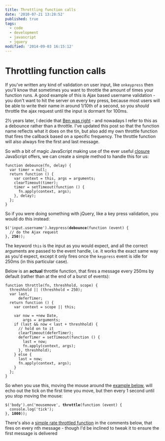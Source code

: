 ```yaml
---
title: Throttling function calls
date: '2010-07-21 13:28:52'
published: true
tags:
  - code
  - development
  - javascript
  - jquery
modified: '2014-09-03 16:15:12'
---
```

# Throttling function calls

If you've written any kind of validation on user input, like <code>onkeypress</code> then you'll know that sometimes you want to throttle the amount of times your function runs. A good example of this is Ajax based username validation - you don't want to hit the server on every key press, because most users will be able to write their name in around 1/10th of a second, so you *should* throttle the ajax request until the input is dormant for 100ms.

<!--more-->

<div class="update">2&frac12; years later, I decide that <a href="#comment-216435">Ben was right</a> - and nowadays I refer to this as a debounce rather than a throttle. I've updated this post so that the function name reflects what it does on the tin, but also add my own throttle function that fires the callback based on a specific frequency. The throttle function will also always fire the first and last message.</div>

So with a bit of magic JavaScript making use of the ever useful <a href="http://en.wikipedia.org/wiki/Closure_(computer_science)">closure</a> JavaScript offers, we can create a simple method to handle this for us:

<pre><code>function debounce(fn, delay) {
  var timer = null;
  return function () {
    var context = this, args = arguments;
    clearTimeout(timer);
    timer = setTimeout(function () {
      fn.apply(context, args);
    }, delay);
  };
}</code></pre>

So if you were doing something with jQuery, like a key press validation, you would do this instead:

<pre><code>$('input.username').keypress(<strong>debounce</strong>(function (event) {
  // do the Ajax request
}, <strong>250</strong>));</code></pre>

The keyword <code>this</code> is the input as you would expect, and all the correct arguments are passed to the event handle, i.e. it works the exact same way as you'd expect, except it only fires once the <code>keypress</code> event is idle for 250ms (in this particular case).

Below is an **actual** throttle function, that fires a message every 250ms by default (rather than at the end of a burst of events):

    function throttle(fn, threshhold, scope) {
      threshhold || (threshhold = 250);
      var last,
          deferTimer;
      return function () {
        var context = scope || this;
      
        var now = +new Date,
            args = arguments;
        if (last && now < last + threshhold) {
          // hold on to it
          clearTimeout(deferTimer);
          deferTimer = setTimeout(function () {
            last = now;
            fn.apply(context, args);
          }, threshhold);
        } else {
          last = now;
          fn.apply(context, args);
        }
      };
    }

So when you use this, moving the mouse around the [example below](http://jsbin.com/enowox/1/edit), will echo out the tick on the first time you move, but then every 1 second until you stop moving the mouse:

<pre><code>$('body').on('mousemove', <strong>throttle</strong>(function (event) {
  console.log('tick');
}, <strong>1000</strong>));</code></pre>

There's also a [simple rate throttled function](http://remysharp.com/2010/07/21/throttling-function-calls/#comment-497362) in the comments below, that fires on every nth message - though I'd be inclined to tweak it to ensure the first message is delivered 
